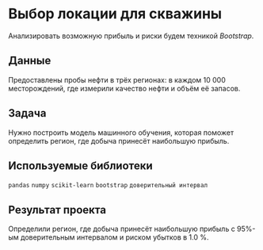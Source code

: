 # Выбор локации для скважины

Анализировать возможную прибыль и риски будем техникой *Bootstrap*.

## Данные

Предоставлены пробы нефти в трёх регионах: в каждом 10 000 месторождений, где измерили качество нефти и объём её запасов. 

## Задача

Нужно построить модель машинного обучения, которая поможет определить регион, где добыча принесёт наибольшую прибыль. 


## Используемые библиотеки
`pandas` `numpy` `scikit-learn` `bootstrap` `доверительный интервал`

## Результат проекта

Определили регион, где добыча принесёт наибольшую прибыль с 95%-ым доверительным интервалом и риском убытков в 1.0 %.
